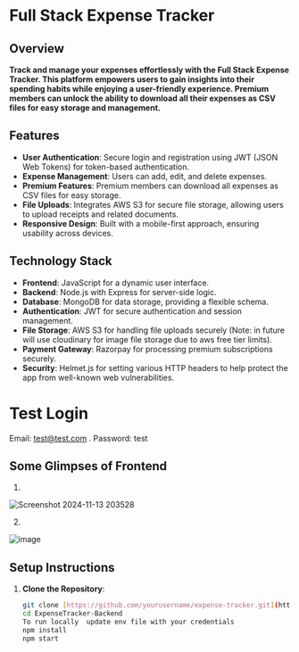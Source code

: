 # Full Stack Expense Tracker

## Overview

**Track and manage your expenses effortlessly with the Full Stack Expense Tracker. This platform empowers users to gain insights into their spending habits while enjoying a user-friendly experience. Premium members can unlock the ability to download all their expenses as CSV files for easy storage and management.**

## Features

- **User Authentication**: Secure login and registration using JWT (JSON Web Tokens) for token-based authentication.
- **Expense Management**: Users can add, edit, and delete expenses.
- **Premium Features**: Premium members can download all expenses as CSV files for easy storage.
- **File Uploads**: Integrates AWS S3 for secure file storage, allowing users to upload receipts and related documents.
- **Responsive Design**: Built with a mobile-first approach, ensuring usability across devices.

## Technology Stack

- **Frontend**: JavaScript for a dynamic user interface.
- **Backend**: Node.js with Express for server-side logic.
- **Database**: MongoDB for data storage, providing a flexible schema.
- **Authentication**: JWT for secure authentication and session management.
- **File Storage**: AWS S3 for handling file uploads securely (Note: in future will use cloudinary for image file storage due to aws free tier limits).
- **Payment Gateway**: Razorpay for processing premium subscriptions securely.
- **Security**: Helmet.js for setting various HTTP headers to help protect the app from well-known web vulnerabilities.

# Test Login
Email: test@test.com .
Password: test

## Some Glimpses of Frontend
1.
![Screenshot 2024-11-13 203528](https://github.com/user-attachments/assets/e8a33bcc-b87b-4740-97da-1fb6e711f2c5)

2.
![image](https://github.com/user-attachments/assets/6203cade-75d9-4bdd-9df5-f89103bfaf71)



## Setup Instructions

1. **Clone the Repository**:
   ```bash
   git clone [https://github.com/yourusername/expense-tracker.git](https://github.com/MSami625/ExpenseTracker-Backend.git)
   cd ExpenseTracker-Backend
   To run locally  update env file with your credentials
   npm install
   npm start
